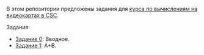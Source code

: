 В этом репозитории предложены задания для [курса по вычислениям на видеокартах в CSC](https://compscicenter.ru/courses/video_cards_computation/2020-autumn/).

Задания:

 - [Задание 0](https://github.com/GPGPUCourse/GPGPUTasks2020/tree/task00): Вводное.
 - [Задание 1](https://github.com/GPGPUCourse/GPGPUTasks2020/tree/task01): A+B.
